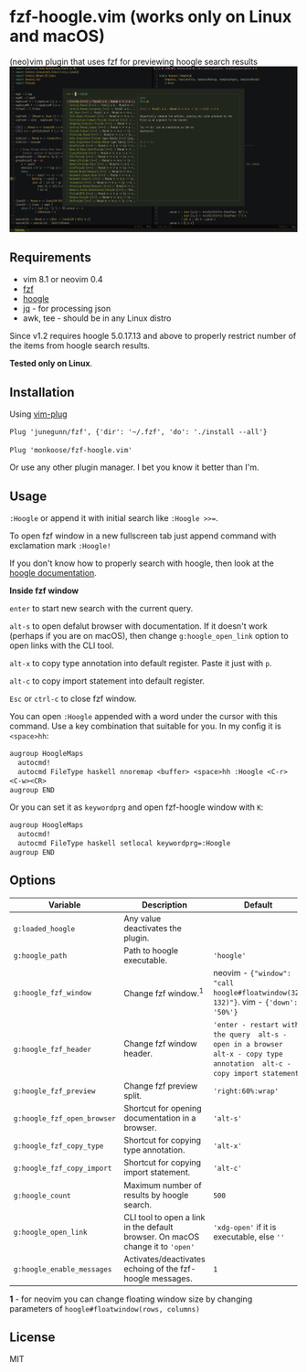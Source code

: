 # fzf-hoogle.vim (works only on Linux and macOS)

(neo)vim plugin that uses fzf for previewing hoogle search results
![preview image fzf-hoogle.vim](https://github.com/monkoose/fzf-hoogle-images/blob/master/fzf-hoogle.jpg?raw=true)

## Requirements

 - vim 8.1 or neovim 0.4
 - [fzf](https://github.com/junegunn/fzf)
 - [hoogle](https://github.com/ndmitchell/hoogle)
 - [jq](https://github.com/stedolan/jq) - for processing json
 - awk, tee - should be in any Linux distro

 Since v1.2 requires hoogle 5.0.17.13 and above to properly restrict number of the items from hoogle search results.

**Tested only on Linux**.

## Installation

Using [vim-plug](https://github.com/junegunn/vim-plug)
```
Plug 'junegunn/fzf', {'dir': '~/.fzf', 'do': './install --all'}

Plug 'monkoose/fzf-hoogle.vim'
```
Or use any other plugin manager. I bet you know it better than I'm.

## Usage

`:Hoogle` or append it with initial search like `:Hoogle >>=`.

To open fzf window in a new fullscreen tab just append command with exclamation mark `:Hoogle!`

If you don't know how to properly search with hoogle, then look at the [hoogle documentation](https://github.com/ndmitchell/hoogle#searches).

**Inside fzf window**

`enter` to start new search with the current query.

`alt-s` to open defalut browser with documentation. If it doesn't work (perhaps if you are on macOS), then
change `g:hoogle_open_link` option to open links with the CLI tool.

`alt-x` to copy type annotation into default register. Paste it just with `p`.

`alt-c` to copy import statement into default register.

`Esc` or `ctrl-c` to close fzf window.

You can open `:Hoogle` appended with a word under the cursor with this command. Use a key combination that
suitable for you. In my config it is `<space>hh`:
```
augroup HoogleMaps
  autocmd!
  autocmd FileType haskell nnoremap <buffer> <space>hh :Hoogle <C-r><C-w><CR>
augroup END
```
Or you can set it as `keywordprg` and open fzf-hoogle window with `K`:
```
augroup HoogleMaps
  autocmd!
  autocmd FileType haskell setlocal keywordprg=:Hoogle
augroup END
```

## Options

| Variable                    | Description                                                                     | Default                                            |
|-----------------------------|---------------------------------------------------------------------------------|----------------------------------------------------|
| `g:loaded_hoogle`           | Any value deactivates the plugin.                                               |                                                    |
| `g:hoogle_path`             | Path to hoogle executable.                                                      | `'hoogle'`                                         |
| `g:hoogle_fzf_window`       | Change fzf window.<sup>1</sup>                                                  | neovim - `{"window": "call hoogle#floatwindow(32, 132)"}`. vim - `{'down': '50%'}` |
| `g:hoogle_fzf_header`       | Change fzf window header.                                                       | `'enter - restart with the query  alt-s - open in a browser  alt-x - copy type annotation  alt-c - copy import statement'` |
| `g:hoogle_fzf_preview`      | Change fzf preview split.                                                       | `'right:60%:wrap'`                                 |
| `g:hoogle_fzf_open_browser` | Shortcut for opening documentation in a browser.                                | `'alt-s'`                                          |
| `g:hoogle_fzf_copy_type`    | Shortcut for copying type annotation.                                           | `'alt-x'`                                          |
| `g:hoogle_fzf_copy_import`  | Shortcut for copying import statement.                                          | `'alt-c'`                                          |
| `g:hoogle_count`            | Maximum number of results by hoogle search.                                     | `500`                                              |
| `g:hoogle_open_link`        | CLI tool to open a link in the default browser. On macOS change it to `'open'`  | `'xdg-open'` if it is executable, else `''`        |
| `g:hoogle_enable_messages`  | Activates/deactivates echoing of the fzf-hoogle messages.                       | `1`                                                |

**1** - for neovim you can change floating window size by changing parameters of `hoogle#floatwindow(rows, columns)`

## License
MIT
